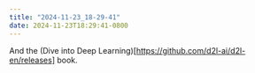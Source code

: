 ```yaml
---
title: "2024-11-23_18-29-41"
date: 2024-11-23T18:29:41-0800
---
```

And the (Dive into Deep Learning)[https://github.com/d2l-ai/d2l-en/releases] book.

